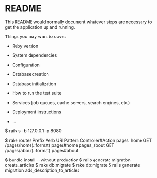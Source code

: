 # README

This README would normally document whatever steps are necessary to get the
application up and running.

Things you may want to cover:

* Ruby version

* System dependencies

* Configuration

* Database creation

* Database initialization

* How to run the test suite

* Services (job queues, cache servers, search engines, etc.)

* Deployment instructions

* ...


$ rails s -b 127.0.0.1 -p 8080

$ rake routes
     Prefix Verb URI Pattern            Controller#Action
pages_home GET  /pages/home(.:format)  pages#home
pages_about GET  /pages/about(.:format) pages#about

$ bundle install --without production
$ rails generate migration create_articles
$ rake db:migrate
$ rake db:migrate
$ rails generate migration add_description_to_articles
